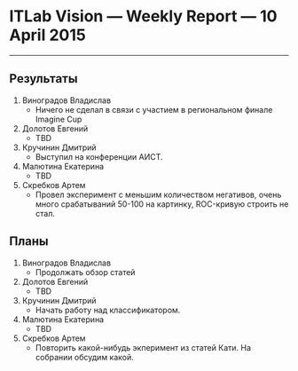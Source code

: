 # ITLab Vision — Weekly Report — 10 April 2015

----------------

## Результаты

  1. Виноградов Владислав
     - Ничего не сделал в связи с участием в региональном финале Imagine Cup
  1. Долотов Евгений
     - TBD
  1. Кручинин Дмитрий
     - Выступил на конференции АИСТ.
  1. Малютина Екатерина
     - TBD
  1. Скребков Артем
     - Провел эксперимент с меньшим количеством негативов, очень много срабатываний 50-100 на картинку, ROC-кривую строить не стал.

## Планы

  1. Виноградов Владислав
     - Продолжать обзор статей
  1. Долотов Евгений
     - TBD
  1. Кручинин Дмитрий
     - Начать работу над классификатором.
  1. Малютина Екатерина
     - TBD
  1. Скребков Артем
     - Повторить какой-нибудь экперимент из статей Кати. На собрании обсудим какой.
